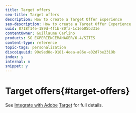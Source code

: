 ```yaml
---
title: Target offers
seo-title: Target offers
description: How to create a Target Offer Experience
seo-description: How to create a Target Offer Experience
uuid: 8718f14e-189d-4f1b-80fa-1c1eb05b331e
contentOwner: Guillaume Carlino
products: SG_EXPERIENCEMANAGER/6.4/SITES
content-type: reference
topic-tags: personalization
discoiquuid: 99e9ed8e-9181-4eea-a86e-e02d7be2319b
index: y
internal: n
snippet: y
---
```


# Target offers{#target-offers}

See [Integrate with Adobe](../../../sites/administering/using/target.md) [Target](../../../sites/administering/using/target.md) for full details.
